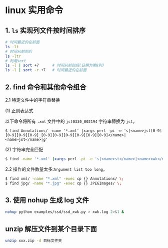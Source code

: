 # linux 实用命令

## 1. `ls` 实现列文件按时间排序    

```bash
# 时间最近的在前面
ls -lt  
# 时间从前到后
ls -ltr 
# 利用sort
ls -l | sort +7      # 时间从前到后(日期为第8列)
ls -l | sort -r +7   # 时间最近的在前面
```

## 2. find 命令和其他命令组合    

2.1 特定文件中的字符串替换   

(1) 正则表达式   

以下命令将所有 `.xml` 文件中的 `jst0330_002194` 字符串替换为 `jst`。    
```
$ find Annotations/ -name '*.xml' |xargs perl -pi -e 's|<name>jst[0-9][0-9][0-9][0-9]_[0-9][0-9][0-9][0-9][0-9][0-9]</name>|<name>jst</name>|g'
```

(2) 字符串完全匹配   

```bash
$ find -name '*.xml' |xargs perl -pi -e 's|<name>st</name>|<name>xwk</name>|g'
```
2.2 操作的文件数量太多:`Argument list too long`。     

```bash
$ find xml/ -name "*.xml" -exec cp {} Annotations/ \;
$ find jpg/ -name "*.jpg" -exec cp {} JPEGImages/ \;
```

## 3. 使用 nohup 生成 log 文件   

```bash
nohup python examples/ssd/ssd_xwk.py > xwk.log 2>&1 &
```

## unzip 解压文件到某个目录下面

```bash
unzip xxx.zip -d 目标文件夹
```